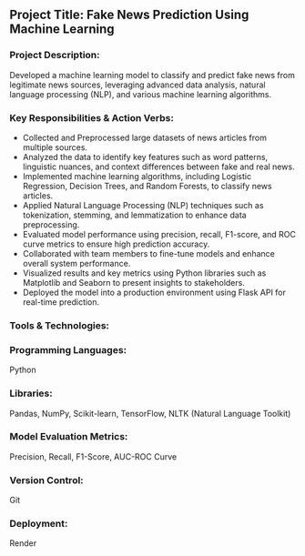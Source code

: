 ## Project Title: Fake News Prediction Using Machine Learning
### Project Description:
Developed a machine learning model to classify and predict fake news from legitimate news sources, leveraging advanced data analysis, natural language processing (NLP), and various machine learning algorithms.

### Key Responsibilities & Action Verbs:
* Collected and Preprocessed large datasets of news articles from multiple sources.
* Analyzed the data to identify key features such as word patterns, linguistic nuances, and context differences between fake and real news.
* Implemented machine learning algorithms, including Logistic Regression, Decision Trees, and Random Forests, to classify news articles.
* Applied Natural Language Processing (NLP) techniques such as tokenization, stemming, and lemmatization to enhance data preprocessing.
* Evaluated model performance using precision, recall, F1-score, and ROC curve metrics to ensure high prediction accuracy.
* Collaborated with team members to fine-tune models and enhance overall system performance.
* Visualized results and key metrics using Python libraries such as Matplotlib and Seaborn to present insights to stakeholders.
* Deployed the model into a production environment using Flask API for real-time prediction.
### Tools & Technologies:
### Programming Languages: 
Python
### Libraries: 
Pandas, NumPy, Scikit-learn, TensorFlow, NLTK (Natural Language Toolkit)
### Model Evaluation Metrics: 
Precision, Recall, F1-Score, AUC-ROC Curve
### Version Control:
Git
### Deployment:
Render
